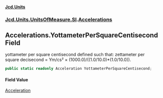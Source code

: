 #### [Jcd.Units](index.md 'index')
### [Jcd.Units.UnitsOfMeasure.SI](Jcd.Units.UnitsOfMeasure.SI.md 'Jcd.Units.UnitsOfMeasure.SI').[Accelerations](Accelerations.md 'Jcd.Units.UnitsOfMeasure.SI.Accelerations')

## Accelerations.YottameterPerSquareCentisecond Field

yottameter per square centisecond defined such that: zettameter per square decisecond = Ym/cs² ×
(1000.0)/((1.0/10.0)*(1.0/10.0)).

```csharp
public static readonly Acceleration YottameterPerSquareCentisecond;
```

#### Field Value
[Acceleration](Acceleration.md 'Jcd.Units.UnitTypes.Acceleration')